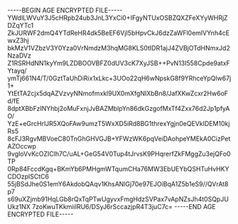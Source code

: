 -----BEGIN AGE ENCRYPTED FILE-----
YWdlLWVuY3J5cHRpb24ub3JnL3YxCi0+IFgyNTUxOSBZQXZFeXYyWHRjZDZqYTc1
ZkJURWF2dmQ4YTdReHR4dk5BeEF6VjI5bHpvCkJ6dzZaWFl0emlVYnh4cEwxZ3hj
bkMzV1VZbzV3Y0Yza0VrNmdzM3hqMG8KLS0tIDR1ajJ4ZVBjOTdHNmxJd2NzaDVz
Z1RSRHdNN1kyYm9LZDBOOVBFZ0dUV3cK7XyJSB++PvN13I558Cpde9atxFYtayq/
ymTj661N4/T/0GztTaUhDiRix1xLkc+3UOo22qH6wNpskG8f9YRhceYpQlw67j1+
YtEtTA2cjx5dqAZVzvyNNmofmxkl9UX0mXfgNIXbBn8/JafXKwZcxr2Hw6oFd/fE
8dptXBbFzINYhbj2oMuFxnjJvBAZMblpYn86dkGzgofMxTf4Zxx76d2Jp1pfyAO/
YzE+eGrcHrlJR5XQoFAw9umzT5WxXD5iRd8BG1threxYgjn0eQEVkIDEM10kjRs5
8cFJ3RgvMBVoeC80TnGhGHVGJB+YFWzWK6pqVeiDAohpeYMEkA0CizPetAZOccwp
9vgIoVvKcOZIClh7C/uAL+GeG54V0Tup4tJrvsK9PHqrerfZkFMggZu3ejQFo0TP
0Rp84FccdKgq+BKmYb6PMHgmWTqumCHa76MW3EbUEYbQSHTuHvHKYCDOzplSCtC6
55jBSdJhe0S1emY6AkdobQAqv1KhsANlGj70e97EJOiBqA1Z5b1eS9//QVrAt8p7
s69uXZjmb91HqLGb8rQxTqPTwUgyvxFmgHdzSVPax7vApNZsJh4t0SQpJUUkz1NX
7zoKwuTKkmiiIRU6/DSyJ6rSccazjpR4T3juC7c=
-----END AGE ENCRYPTED FILE-----
